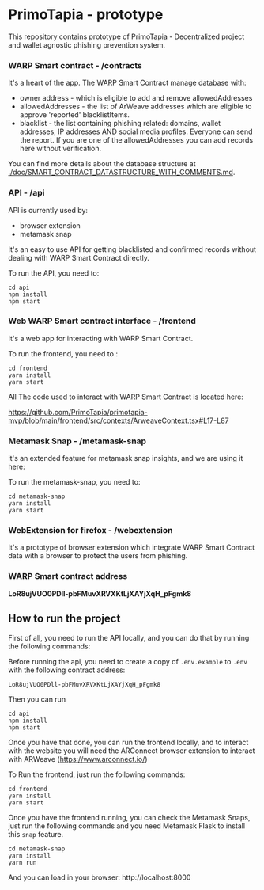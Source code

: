 # PrimoTapia - prototype

This repository contains prototype of PrimoTapia - Decentralized project and wallet agnostic phishing prevention system.

### WARP Smart contract - /contracts

It's a heart of the app. The WARP Smart Contract manage database with:
- owner address - which is eligible to add and remove allowedAddresses
- allowedAddresses - the list of ArWeave addresses which are eligible to approve 'reported' blacklistItems.
- blacklist - the list containing phishing related: domains, wallet addresses, IP addresses AND social media profiles. Everyone can send the report. If you are one of the allowedAddresses you can add records here without verification.

You can find more details about the database structure at [./doc/SMART_CONTRACT_DATASTRUCTURE_WITH_COMMENTS.md](./doc/SMART_CONTRACT_DATASTRUCTURE_WITH_COMMENTS.md).

### API - /api

API is currently used by:
- browser extension
- metamask snap

It's an easy to use API for getting blacklisted and confirmed records without dealing with WARP Smart Contract directly.

To run the API, you need to:

```
cd api
npm install
npm start
```

### Web WARP Smart contract interface - /frontend

It's a web app for interacting with WARP Smart Contract.

To run the frontend, you need to :

```
cd frontend
yarn install
yarn start
```

All The code used to interact with WARP Smart Contract is located here:

https://github.com/PrimoTapia/primotapia-mvp/blob/main/frontend/src/contexts/ArweaveContext.tsx#L17-L87


### Metamask Snap - /metamask-snap

it's an extended feature for metamask snap insights, and we are using it here:

To run the metamask-snap, you need to:

```
cd metamask-snap
yarn install
yarn start
```


### WebExtension for firefox - /webextension

It's a prototype of browser extension which integrate WARP Smart Contract data with a browser to protect the users from phishing.

### WARP Smart contract address

**LoR8ujVUO0PDll-pbFMuvXRVXKtLjXAYjXqH_pFgmk8**

## How to run the project

First of all, you need to run the API locally, and you can do that by running the following commands:

Before running the api, you need to create a copy of `.env.example` to `.env` with  the following contract address:

`LoR8ujVUO0PDll-pbFMuvXRVXKtLjXAYjXqH_pFgmk8`

Then you can run

```
cd api
npm install
npm start
```

Once you have that done, you can run the frontend locally, and to interact with the website you will need the ARConnect browser extension to interact with ARWeave (https://www.arconnect.io/)

To Run the frontend, just run the following commands:

```
cd frontend
yarn install
yarn start
```

Once you have the frontend running, you can check the Metamask Snaps, just run the following commands and you need Metamask Flask to install this `snap` feature.

```
cd metamask-snap
yarn install 
yarn run
```

And you can load in your browser: http://localhost:8000